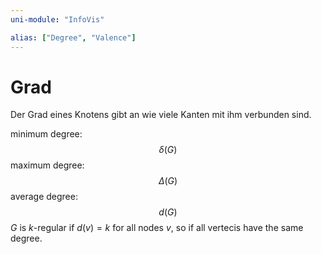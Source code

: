 ```yaml
---
uni-module: "InfoVis"

alias: ["Degree", "Valence"]
---
```


# Grad

Der Grad eines Knotens gibt an wie viele Kanten mit ihm verbunden sind.

minimum degree:
$$\delta(G)$$
maximum degree:
$$\Delta(G)$$
average degree:
$$d(G)$$
$G$ is $k$-regular if $d(v)=k$ for all nodes $v$, so if all vertecis have the same degree.
